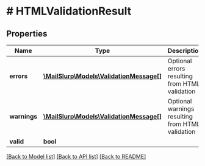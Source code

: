 # # HTMLValidationResult

## Properties

Name | Type | Description | Notes
------------ | ------------- | ------------- | -------------
**errors** | [**\MailSlurp\Models\ValidationMessage[]**](ValidationMessage) | Optional errors resulting from HTML validation | [optional] 
**warnings** | [**\MailSlurp\Models\ValidationMessage[]**](ValidationMessage) | Optional warnings resulting from HTML validation | [optional] 
**valid** | **bool** |  | [optional] 

[[Back to Model list]](../../README#documentation-for-models) [[Back to API list]](../../README#documentation-for-api-endpoints) [[Back to README]](../../README)


